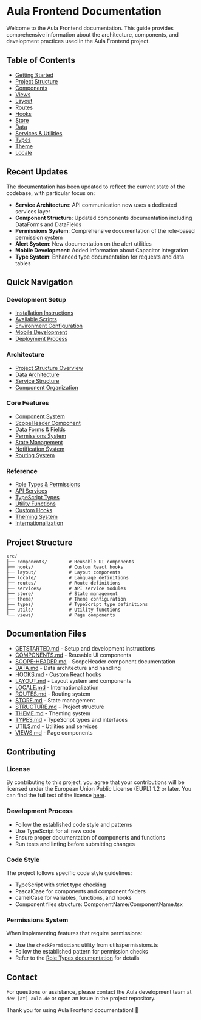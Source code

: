# Aula Frontend Documentation

Welcome to the Aula Frontend documentation. This guide provides comprehensive information about the architecture, components, and development practices used in the Aula Frontend project.

## Table of Contents

- [Getting Started](GETSTARTED.md)
- [Project Structure](STRUCTURE.md)
- [Components](COMPONENTS.md)
- [Views](VIEWS.md)
- [Layout](LAYOUT.md)
- [Routes](ROUTES.md)
- [Hooks](HOOKS.md)
- [Store](STORE.md)
- [Data](DATA.md)
- [Services & Utilities](UTILS.md)
- [Types](TYPES.md)
- [Theme](THEME.md)
- [Locale](LOCALE.md)

## Recent Updates

The documentation has been updated to reflect the current state of the codebase, with particular focus on:

- **Service Architecture**: API communication now uses a dedicated services layer
- **Component Structure**: Updated components documentation including DataForms and DataFields
- **Permissions System**: Comprehensive documentation of the role-based permission system
- **Alert System**: New documentation on the alert utilities
- **Mobile Development**: Added information about Capacitor integration
- **Type System**: Enhanced type documentation for requests and data tables

## Quick Navigation

### Development Setup

- [Installation Instructions](GETSTARTED.md#installation)
- [Available Scripts](GETSTARTED.md#available-scripts)
- [Environment Configuration](GETSTARTED.md#environment-configuration)
- [Mobile Development](GETSTARTED.md#mobile-development)
- [Deployment Process](GETSTARTED.md#deployment)

### Architecture

- [Project Structure Overview](STRUCTURE.md)
- [Data Architecture](DATA.md#data-architecture)
- [Service Structure](UTILS.md#service-structure)
- [Component Organization](COMPONENTS.md#usage-guidelines)

### Core Features

- [Component System](COMPONENTS.md)
- [ScopeHeader Component](SCOPE-HEADER.md)
- [Data Forms & Fields](COMPONENTS.md#data-components)
- [Permissions System](UTILS.md#permission-system)
- [State Management](STORE.md#store-state)
- [Notification System](STORE.md#popuptype)
- [Routing System](ROUTES.md)

### Reference

- [Role Types & Permissions](UTILS.md#role-types)
- [API Services](UTILS.md#service-structure)
- [TypeScript Types](TYPES.md)
- [Utility Functions](UTILS.md)
- [Custom Hooks](HOOKS.md)
- [Theming System](THEME.md)
- [Internationalization](LOCALE.md)

## Project Structure

```
src/
├── components/        # Reusable UI components
├── hooks/             # Custom React hooks
├── layout/            # Layout components
├── locale/            # Language definitions
├── routes/            # Route definitions
├── services/          # API service modules
├── store/             # State management
├── theme/             # Theme configuration
├── types/             # TypeScript type definitions
├── utils/             # Utility functions
└── views/             # Page components
```

## Documentation Files

- [GETSTARTED.md](GETSTARTED.md) - Setup and development instructions
- [COMPONENTS.md](COMPONENTS.md) - Reusable UI components
- [SCOPE-HEADER.md](SCOPE-HEADER.md) - ScopeHeader component documentation
- [DATA.md](DATA.md) - Data architecture and handling
- [HOOKS.md](HOOKS.md) - Custom React hooks
- [LAYOUT.md](LAYOUT.md) - Layout system and components
- [LOCALE.md](LOCALE.md) - Internationalization
- [ROUTES.md](ROUTES.md) - Routing system
- [STORE.md](STORE.md) - State management
- [STRUCTURE.md](STRUCTURE.md) - Project structure
- [THEME.md](THEME.md) - Theming system
- [TYPES.md](TYPES.md) - TypeScript types and interfaces
- [UTILS.md](UTILS.md) - Utilities and services
- [VIEWS.md](VIEWS.md) - Page components

## Contributing

### License
By contributing to this project, you agree that your contributions will be licensed under the European Union Public License (EUPL) 1.2 or later. You can find the full text of the license [here](https://interoperable-europe.ec.europa.eu/collection/eupl/eupl-text-eupl-12).

### Development Process

- Follow the established code style and patterns
- Use TypeScript for all new code
- Ensure proper documentation of components and functions
- Run tests and linting before submitting changes

### Code Style

The project follows specific code style guidelines:

- TypeScript with strict type checking
- PascalCase for components and component folders
- camelCase for variables, functions, and hooks
- Component files structure: ComponentName/ComponentName.tsx

### Permissions System

When implementing features that require permissions:

- Use the `checkPermissions` utility from utils/permissions.ts
- Follow the established pattern for permission checks
- Refer to the [Role Types documentation](UTILS.md#role-types) for details

## Contact

For questions or assistance, please contact the Aula development team at `dev [at] aula.de` or open an issue in the project repository.

Thank you for using Aula Frontend documentation! 🎉
